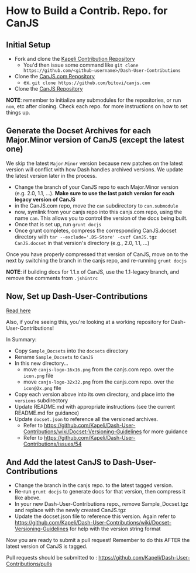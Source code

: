 # How to Build a Contrib. Repo. for CanJS

## Initial Setup

* Fork and clone the [Kapeli Contribution Repository ](https://github.com/kapeli/Dash-User-Contributions)
	* 	You'd then issue some command like `git clone https://github.com/<github-username>/Dash-User-Contributions`
* Clone the [CanJS.com Repository](https://github.com/bitovi/canjs.com)
	* 	ex. `git clone https://github.com/bitovi/canjs.com`
* Clone the [CanJS Repository](https://github.com/bitovi/canjs)

**NOTE**: remember to initialize any submodules for the repositories, or run `nom`, etc after cloning. Check each repo. for more instructions on how to set things up.

	
## Generate the Docset Archives for each Major.Minor version of CanJS (except the latest one)

We skip the latest `Major`.`Minor` version because new patches on the latest version will conflict with how Dash handles archived versions. We update the latest version later in the process.

* Change the branch of your CanJS repo to each Major.Minor version (e.g. 2.0, 1.1, ...). **Make sure to use the last patch version for each legacy version of CanJS**
* in the CanJS.com repo, move the `can` subdirectory to `can.submodule`
* now, symlink from your canjs repo into this canjs.com repo, using the name `can`. This allows you to control the version of the docs being built.
* Once that is set up, run `grunt docjs`
* Once grunt completes, compress the corresponding CanJS.docset directory with `tar --exclude='.DS-Store' -cvzf CanJS.tgz CanJS.docset` in that version's directory (e.g., 2.0, 1.1, ...)

Once you have properly compressed that version of CanJS, move on to the next by switching the branch in the canjs repo, and re-running `grunt docjs`

**NOTE**: if building docs for 1.1.x of CanJS, use the 1.1-legacy branch, and remove the comments from `.jshintrc`

## Now, Set up Dash-User-Contributions

[Read here](https://github.com/kapeli/Dash-User-Contributions)

Also, if you're seeing this, you're looking at a working repository for Dash-User-Contributions!

In Summary:

* Copy `Sample_Docsets` into the `docsets` directory
* Rename `Sample_Docsets` to `CanJS`
* In this new directory...
	* move `canjs-logo-16x16.png` from the canjs.com repo. over the `icon.png` file
	* move `canjs-logo-32x32.png` from the canjs.com repo. over the `icon@2x.png` file
* Copy each version above into its own directory, and place into the `versions` subdirectory
* Update README.md with appropriate instructions (see the current README.md for guidance)
* Update `docset.json` to reference all the versioned archives.
	* Refer to <https://github.com/Kapeli/Dash-User-Contributions/wiki/Docset-Versioning-Guidelines> for more guidance
	* Refer to <https://github.com/Kapeli/Dash-User-Contributions/issues/54>

## And Add the latest CanJS to Dash-User-Contributions

* Change the branch in the canjs repo. to the latest tagged version.
* Re-run `grunt docjs` to generate docs for that version, then compress it like above.
* In your new Dash-User-Contributions repo., remove Sample_Docset.tgz and replace with the newly created CanJS.tgz 
* Update the docset.json file to reference this version. Again refer to <https://github.com/Kapeli/Dash-User-Contributions/wiki/Docset-Versioning-Guidelines> for help with the version string format

Now you are ready to submit a pull request! Remember to do this AFTER the latest version of CanJS is tagged.

Pull requests should be submitted to : <https://github.com/Kapeli/Dash-User-Contributions/pulls>
